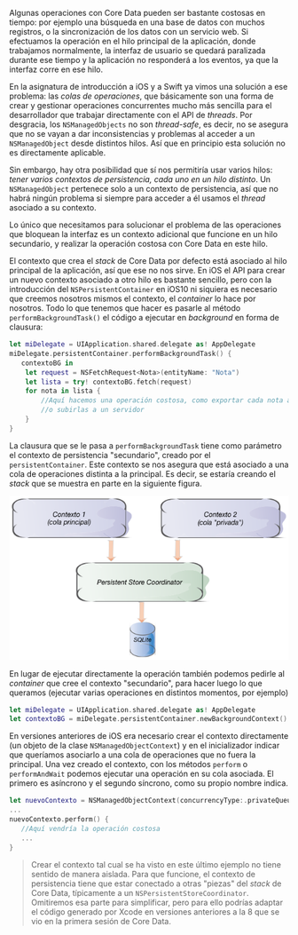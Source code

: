 
Algunas operaciones con Core Data pueden ser bastante costosas en tiempo: por ejemplo una búsqueda en una base de datos con muchos registros, o la sincronización de los datos con un servicio web. Si efectuamos la operación en el hilo principal de la aplicación, donde trabajamos normalmente, la interfaz de usuario se quedará paralizada durante ese tiempo y la aplicación no responderá a los eventos, ya que la interfaz corre en ese hilo.

En la asignatura de introducción a iOS y a Swift ya vimos una solución a ese problema: las *colas de operaciones*, que básicamente son una forma de crear y gestionar operaciones concurrentes mucho más sencilla para el desarrollador que trabajar directamente con el API de *threads*. Por desgracia, los `NSManagedObjects` no son *thread-safe*, es decir, no se asegura que no se vayan a dar inconsistencias y problemas al acceder a un `NSManagedObject` desde distintos hilos. Así que en principio esta solución no es directamente aplicable.

Sin embargo, hay otra posibilidad que sí nos permitiría usar varios hilos: *tener varios contextos de persistencia, cada uno en un hilo distinto*. Un `NSManagedObject` pertenece solo a un contexto de persistencia, así que no habrá ningún problema si siempre para acceder a él usamos el *thread* asociado a su contexto. 

Lo único que necesitamos para solucionar el problema de las operaciones que bloquean la interfaz es un contexto adicional que funcione en un hilo secundario, y realizar la operación costosa con Core Data en este hilo. 

El contexto que crea el *stack* de Core Data por defecto está asociado al hilo principal de la aplicación, así que ese no nos sirve. En iOS el API para crear un nuevo contexto asociado a otro hilo es bastante sencillo, pero con la introducción del `NSPersistentContainer` en iOS10 ni siquiera es necesario que creemos nosotros mismos el contexto, el *container* lo hace por nosotros. Todo lo que tenemos que hacer es pasarle al método `performBackgroundTask()` el código a ejecutar en *background* en forma de clausura:

```swift
let miDelegate = UIApplication.shared.delegate as! AppDelegate
miDelegate.persistentContainer.performBackgroundTask() {
   contextoBG in
    let request = NSFetchRequest<Nota>(entityName: "Nota")  
    let lista = try! contextoBG.fetch(request)
    for nota in lista {
        //Aquí hacemos una operación costosa, como exportar cada nota a PDF
        //o subirlas a un servidor
    }
}
```

La clausura que se le pasa a `performBackgroundTask` tiene como parámetro el contexto de persistencia "secundario", creado por el `persistentContainer`. Este contexto se nos asegura que está asociado a una cola de operaciones distinta a la principal. Es decir, se estaría creando el *stack* que se muestra en parte en la siguiente figura.

![](img/multiples_contextos.png)

En lugar de ejecutar directamente la operación también podemos pedirle al *container* que cree el contexto "secundario", para hacer luego lo que queramos (ejecutar varias operaciones en distintos momentos, por ejemplo) 

```swift
let miDelegate = UIApplication.shared.delegate as! AppDelegate
let contextoBG = miDelegate.persistentContainer.newBackgroundContext()
```

En versiones anteriores de iOS era necesario crear el contexto directamente (un objeto de la clase `NSManagedObjectContext`) y en el inicializador indicar que queríamos asociarlo a una cola de operaciones que no fuera la principal. Una vez creado el contexto, con los métodos `perform` o `performAndWait` podemos ejecutar una operación en su cola asociada. El primero es asíncrono y el segundo síncrono, como su propio nombre indica.

```swift
let nuevoContexto = NSManagedObjectContext(concurrencyType:.privateQueueConcurrencyType)
...
nuevoContexto.perform() {
   //Aquí vendría la operación costosa
   ...
}
```

> Crear el contexto tal cual se ha visto en este último ejemplo no tiene sentido de manera aislada. Para que funcione, el contexto de persistencia tiene que estar conectado a otras "piezas" del *stack* de Core Data, típicamente a un `NSPersistentStoreCoordinator`. Omitiremos esa parte para simplificar, pero para ello podrías adaptar el código generado por Xcode en versiones anteriores a la 8 que se vio en la primera sesión de Core Data.

